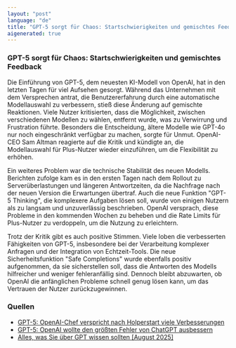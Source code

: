 ```yaml
---
layout: "post"
language: "de"
title: "GPT-5 sorgt für Chaos: Startschwierigkeiten und gemischtes Feedback"
aigenerated: true
---
```


### GPT-5 sorgt für Chaos: Startschwierigkeiten und gemischtes Feedback

Die Einführung von GPT-5, dem neuesten KI-Modell von OpenAI, hat in den letzten Tagen für viel Aufsehen gesorgt. Während das Unternehmen mit dem Versprechen antrat, die Benutzererfahrung durch eine automatische Modellauswahl zu verbessern, stieß diese Änderung auf gemischte Reaktionen. Viele Nutzer kritisierten, dass die Möglichkeit, zwischen verschiedenen Modellen zu wählen, entfernt wurde, was zu Verwirrung und Frustration führte. Besonders die Entscheidung, ältere Modelle wie GPT-4o nur noch eingeschränkt verfügbar zu machen, sorgte für Unmut. OpenAI-CEO Sam Altman reagierte auf die Kritik und kündigte an, die Modellauswahl für Plus-Nutzer wieder einzuführen, um die Flexibilität zu erhöhen.  

<!--more-->

Ein weiteres Problem war die technische Stabilität des neuen Modells. Berichten zufolge kam es in den ersten Tagen nach dem Rollout zu Serverüberlastungen und längeren Antwortzeiten, da die Nachfrage nach der neuen Version die Erwartungen übertraf. Auch die neue Funktion "GPT-5 Thinking", die komplexere Aufgaben lösen soll, wurde von einigen Nutzern als zu langsam und unzuverlässig beschrieben. OpenAI versprach, diese Probleme in den kommenden Wochen zu beheben und die Rate Limits für Plus-Nutzer zu verdoppeln, um die Nutzung zu erleichtern.  

Trotz der Kritik gibt es auch positive Stimmen. Viele loben die verbesserten Fähigkeiten von GPT-5, insbesondere bei der Verarbeitung komplexer Anfragen und der Integration von Echtzeit-Tools. Die neue Sicherheitsfunktion "Safe Completions" wurde ebenfalls positiv aufgenommen, da sie sicherstellen soll, dass die Antworten des Modells hilfreicher und weniger fehleranfällig sind. Dennoch bleibt abzuwarten, ob OpenAI die anfänglichen Probleme schnell genug lösen kann, um das Vertrauen der Nutzer zurückzugewinnen.  

### Quellen
- [GPT-5: OpenAI-Chef verspricht nach Holperstart viele Verbesserungen](https://the-decoder.de/gpt-5-openai-chef-verspricht-nach-holperstart-viele-verbesserungen/)  
- [GPT-5: OpenAI wollte den größten Fehler von ChatGPT ausbessern](https://www.gamestar.de/artikel/openai-chatgpt-gpt5-bricht-versprechen,3437659.html)  
- [Alles, was Sie über GPT wissen sollten [August 2025]](https://botpress.com/de/blog/everything-you-should-know-about-gpt-5)
